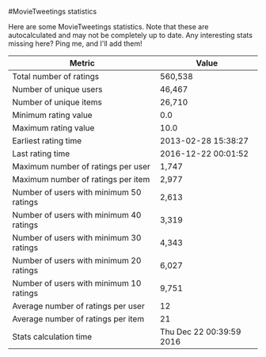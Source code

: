 #MovieTweetings statistics

Here are some MovieTweetings statistics. Note that these are autocalculated and may not be completely up to date. Any interesting stats missing here? Ping me, and I'll add them!

Metric | Value
--- | ---
Total number of ratings                 | 560,538
Number of unique users                  | 46,467
Number of unique items                  | 26,710
Minimum rating value                    | 0.0
Maximum rating value                    | 10.0
Earliest rating time                    | 2013-02-28 15:38:27
Last rating time                        | 2016-12-22 00:01:52
Maximum number of ratings per user      | 1,747
Maximum number of ratings per item      | 2,977
Number of users with minimum 50 ratings | 2,613
Number of users with minimum 40 ratings | 3,319
Number of users with minimum 30 ratings | 4,343
Number of users with minimum 20 ratings | 6,027
Number of users with minimum 10 ratings | 9,751
Average number of ratings per user      | 12
Average number of ratings per item      | 21
Stats calculation time                  | Thu Dec 22 00:39:59 2016

